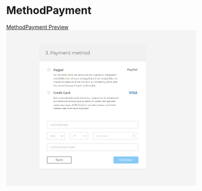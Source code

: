 # MethodPayment
[MethodPayment Preview](https://newworld-countdown.netlify.app/)
![Preview Page](prev.png)

